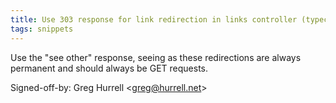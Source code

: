 ```yaml
---
title: Use 303 response for link redirection in links controller (typechecked.net, 96a1203)
tags: snippets
---
```


Use the "see other" response, seeing as these redirections are always permanent and should always be GET requests.

Signed-off-by: Greg Hurrell &lt;greg@hurrell.net&gt;
